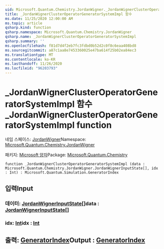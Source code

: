 ```yaml
---
uid: Microsoft.Quantum.Chemistry.JordanWigner._JordanWignerClusterOperatorGeneratorSystemImpl
title: _JordanWignerClusterOperatorGeneratorSystemImpl 함수
ms.date: 11/25/2020 12:00:00 AM
ms.topic: article
qsharp.kind: function
qsharp.namespace: Microsoft.Quantum.Chemistry.JordanWigner
qsharp.name: _JordanWignerClusterOperatorGeneratorSystemImpl
qsharp.summary: ''
ms.openlocfilehash: f81d7d4f2eb7fc3fdbd0b52d2c0f8c6eaa408bd8
ms.sourcegitcommit: a87c1aa8e7453360025e47ba614f25b02ea84ec3
ms.translationtype: MT
ms.contentlocale: ko-KR
ms.lasthandoff: 11/26/2020
ms.locfileid: "96203793"
---
```

# <a name="_jordanwignerclusteroperatorgeneratorsystemimpl-function"></a><span data-ttu-id="6c58f-102">_JordanWignerClusterOperatorGeneratorSystemImpl 함수</span><span class="sxs-lookup"><span data-stu-id="6c58f-102">_JordanWignerClusterOperatorGeneratorSystemImpl function</span></span>

<span data-ttu-id="6c58f-103">네임 스페이스: [JordanWigner](xref:Microsoft.Quantum.Chemistry.JordanWigner)</span><span class="sxs-lookup"><span data-stu-id="6c58f-103">Namespace: [Microsoft.Quantum.Chemistry.JordanWigner](xref:Microsoft.Quantum.Chemistry.JordanWigner)</span></span>

<span data-ttu-id="6c58f-104">패키지: [Microsoft 양자](https://nuget.org/packages/Microsoft.Quantum.Chemistry)</span><span class="sxs-lookup"><span data-stu-id="6c58f-104">Package: [Microsoft.Quantum.Chemistry](https://nuget.org/packages/Microsoft.Quantum.Chemistry)</span></span>




```qsharp
function _JordanWignerClusterOperatorGeneratorSystemImpl (data : Microsoft.Quantum.Chemistry.JordanWigner.JordanWignerInputState[], idx : Int) : Microsoft.Quantum.Simulation.GeneratorIndex
```


## <a name="input"></a><span data-ttu-id="6c58f-105">입력</span><span class="sxs-lookup"><span data-stu-id="6c58f-105">Input</span></span>

### <a name="data--jordanwignerinputstate"></a><span data-ttu-id="6c58f-106">데이터: [JordanWignerInputState](xref:Microsoft.Quantum.Chemistry.JordanWigner.JordanWignerInputState)[]</span><span class="sxs-lookup"><span data-stu-id="6c58f-106">data : [JordanWignerInputState](xref:Microsoft.Quantum.Chemistry.JordanWigner.JordanWignerInputState)[]</span></span>




### <a name="idx--int"></a><span data-ttu-id="6c58f-107">idx: [Int](xref:microsoft.quantum.lang-ref.int)</span><span class="sxs-lookup"><span data-stu-id="6c58f-107">idx : [Int](xref:microsoft.quantum.lang-ref.int)</span></span>





## <a name="output--generatorindex"></a><span data-ttu-id="6c58f-108">출력: [GeneratorIndex](xref:Microsoft.Quantum.Simulation.GeneratorIndex)</span><span class="sxs-lookup"><span data-stu-id="6c58f-108">Output : [GeneratorIndex](xref:Microsoft.Quantum.Simulation.GeneratorIndex)</span></span>

